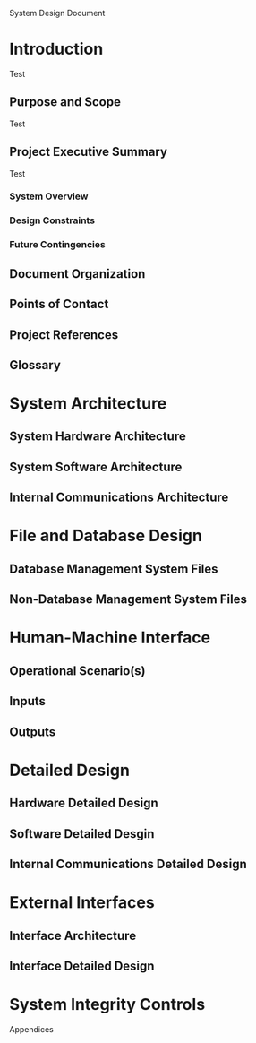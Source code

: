 System Design Document

# Introduction
Test

## Purpose and Scope
Test

## Project Executive Summary
Test

### System Overview
### Design Constraints
### Future Contingencies
## Document Organization
## Points of Contact
## Project References
## Glossary
# System Architecture
## System Hardware Architecture
## System Software Architecture
## Internal Communications Architecture
# File and Database Design
## Database Management System Files
## Non-Database Management System Files
# Human-Machine Interface
## Operational Scenario(s)
## Inputs
## Outputs
# Detailed Design
## Hardware Detailed Design
## Software Detailed Desgin
## Internal Communications Detailed Design
# External Interfaces
## Interface Architecture
## Interface Detailed Design
# System Integrity Controls

Appendices
